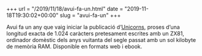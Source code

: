 +++
url = "/2019/11/18/avui-fa-un.html"
date = "2019-11-18T19:30:02+00:00"
slug = "avui-fa-un"
+++

Avui fa un any que vaig iniciar la publicació d’[Unicorns](https://carlesbellver.net/contes/unicorns/), proses d’una longitud exacta de 1.024 caràcters pretesament escrites amb un ZX81, ordinador domèstic dels anys vuitanta del segle passat amb un sol kilobyte de memòria RAM. Disponible en formats web i ebook.
